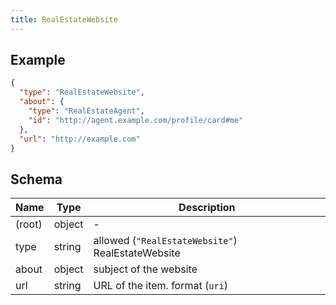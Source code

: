 ```yaml
---
title: RealEstateWebsite
---
```

## Example



```json
{
  "type": "RealEstateWebsite",
  "about": {
    "type": "RealEstateAgent",
    "id": "http://agent.example.com/profile/card#me"
  },
  "url": "http://example.com"
}
```
## Schema

| Name | Type | Description |
|---|---|---|
| (root) | object | - |
| type | string | allowed (`"RealEstateWebsite"`) RealEstateWebsite |
| about | object | subject of the website |
| url | string | URL of the item. format (`uri`) |

